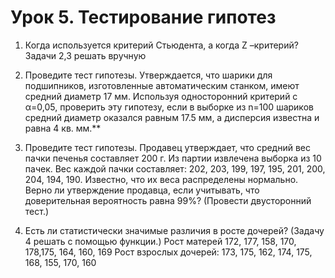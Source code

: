 # Урок 5. Тестирование гипотез

1. Когда используется критерий Стьюдента, а когда Z –критерий? Задачи 2,3 решать вручную

2. Проведите тест гипотезы. Утверждается, что шарики для подшипников, изготовленные автоматическим станком, имеют средний диаметр 17 мм. Используя односторонний критерий с α=0,05, проверить эту гипотезу, если в выборке из n=100 шариков средний диаметр оказался равным 17.5 мм, а дисперсия известна и равна 4 кв. мм.**

3. Проведите тест гипотезы. Продавец утверждает, что средний вес пачки печенья составляет 200 г. Из партии извлечена выборка из 10 пачек. Вес каждой пачки составляет: 202, 203, 199, 197, 195, 201, 200, 204, 194, 190. Известно, что их веса распределены нормально. Верно ли утверждение продавца, если учитывать, что доверительная вероятность равна 99%? (Провести двусторонний тест.)

4. Есть ли статистически значимые различия в росте дочерей? (Задачу 4 решать с помощью функции.)
Рост матерей 172, 177, 158, 170, 178,175, 164, 160, 169 Рост взрослых дочерей: 173, 175, 162, 174, 175, 168, 155, 170, 160